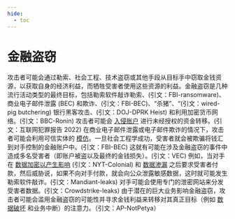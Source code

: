 ```yaml
---
hide:
  - toc
---
```


# 金融盗窃

攻击者可能会通过勒索、社会工程、技术盗窃或其他手段从目标手中窃取金钱资源，以获取自身的经济利益，而牺牲受害者使用这些资源的利益。金融盗窃是几种流行活动类型的最终目标，包括勒索软件敲诈勒索、(引文：FBI-ransomware)、商业电子邮件泄露 (BEC) 和欺诈、(引文：FBI-BEC)、“杀猪”、“(引文：wired-pig butchering) 银行黑客攻击、(引文：DOJ-DPRK Heist) 和利用加密货币网络。(引文：BBC-Ronin)   攻击者可能会 [入侵账户](https://attack.mitre.org/techniques/T1586) 进行未经授权的资金转移。(引文：互联网犯罪报告 2022) 在商业电子邮件泄露或电子邮件欺诈的情况下，攻击者可能会利用可信实体的 [模仿](https://attack.mitre.org/techniques/T1656)。一旦社会工程学成功，受害者就会被欺骗将钱汇到对手控制的金融账户中。(引文：FBI-BEC) 这就有可能在涉及金融盗窃的事件中造成多名受害者（即账户被盗以及最终的金钱损失）。(引文：VEC)  例如，当对手在 [数据加密以产生影响](https://attack.mitre.org/techniques/T1486) (引文：NYT-Colonial) 和 [数据渗漏](https://attack.mitre.org/tactics/TA0010) 之后要求受害者付款，然后威胁说，如果不向对手付款，就会向公众泄露敏感数据，这时就可能发生勒索软件敲诈。(引文：Mandiant-leaks) 对手可能会使用专门的泄密网站来分发受害者数据。(引文：Crowdstrike-leaks)  由于潜在的巨大业务影响金融盗窃，攻击者可能会滥用金融盗窃的可能性并寻求金钱利益来转移对其真正目标（例如 [数据破坏](https://attack.mitre.org/techniques/T1485) 和业务中断）的注意力。（引文：AP-NotPetya）
